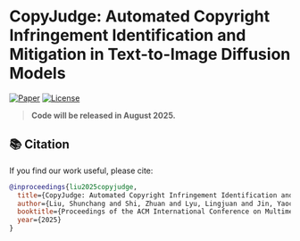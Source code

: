 # CopyJudge: Automated Copyright Infringement Identification and Mitigation in Text-to-Image Diffusion Models

[![Paper](https://img.shields.io/badge/Paper-ACM_MM_2025-blue )](https://doi.org/your-paper-doi-here )
[![License](https://img.shields.io/badge/License-MIT-green.svg )](LICENSE)

> **Code will be released in August 2025.**

## 📚 Citation

If you find our work useful, please cite:

```bibtex
@inproceedings{liu2025copyjudge,
  title={CopyJudge: Automated Copyright Infringement Identification and Mitigation in Text-to-Image Diffusion Models},
  author={Liu, Shunchang and Shi, Zhuan and Lyu, Lingjuan and Jin, Yaochu and Faltings, Boi},
  booktitle={Proceedings of the ACM International Conference on Multimedia (ACM MM)},
  year={2025}
}
